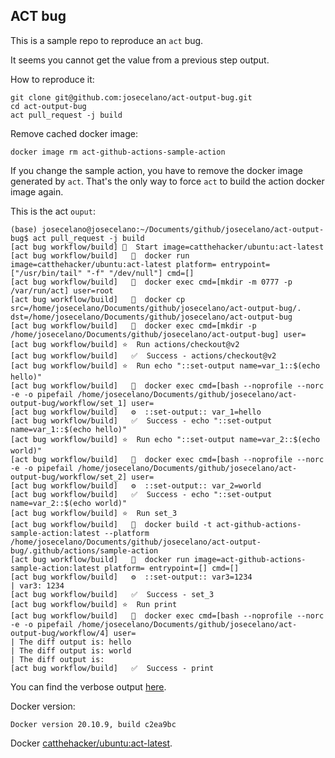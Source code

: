 ## ACT bug

This is a sample repo to reproduce an `act` bug.

It seems you cannot get the value from a previous step output.

How to reproduce it:
```
git clone git@github.com:josecelano/act-output-bug.git
cd act-output-bug
act pull_request -j build
```

Remove cached docker image:
```
docker image rm act-github-actions-sample-action
```
If you change the sample action, you have to remove the docker image generated by `act`. That's the only way to force `act` to build the action docker image again.

This is the act `ouput`:
```
(base) josecelano@josecelano:~/Documents/github/josecelano/act-output-bug$ act pull_request -j build
[act bug workflow/build] 🚀  Start image=catthehacker/ubuntu:act-latest
[act bug workflow/build]   🐳  docker run image=catthehacker/ubuntu:act-latest platform= entrypoint=["/usr/bin/tail" "-f" "/dev/null"] cmd=[]
[act bug workflow/build]   🐳  docker exec cmd=[mkdir -m 0777 -p /var/run/act] user=root
[act bug workflow/build]   🐳  docker cp src=/home/josecelano/Documents/github/josecelano/act-output-bug/. dst=/home/josecelano/Documents/github/josecelano/act-output-bug
[act bug workflow/build]   🐳  docker exec cmd=[mkdir -p /home/josecelano/Documents/github/josecelano/act-output-bug] user=
[act bug workflow/build] ⭐  Run actions/checkout@v2
[act bug workflow/build]   ✅  Success - actions/checkout@v2
[act bug workflow/build] ⭐  Run echo "::set-output name=var_1::$(echo hello)"
[act bug workflow/build]   🐳  docker exec cmd=[bash --noprofile --norc -e -o pipefail /home/josecelano/Documents/github/josecelano/act-output-bug/workflow/set_1] user=
[act bug workflow/build]   ⚙  ::set-output:: var_1=hello
[act bug workflow/build]   ✅  Success - echo "::set-output name=var_1::$(echo hello)"
[act bug workflow/build] ⭐  Run echo "::set-output name=var_2::$(echo world)"
[act bug workflow/build]   🐳  docker exec cmd=[bash --noprofile --norc -e -o pipefail /home/josecelano/Documents/github/josecelano/act-output-bug/workflow/set_2] user=
[act bug workflow/build]   ⚙  ::set-output:: var_2=world
[act bug workflow/build]   ✅  Success - echo "::set-output name=var_2::$(echo world)"
[act bug workflow/build] ⭐  Run set_3
[act bug workflow/build]   🐳  docker build -t act-github-actions-sample-action:latest --platform  /home/josecelano/Documents/github/josecelano/act-output-bug/.github/actions/sample-action
[act bug workflow/build]   🐳  docker run image=act-github-actions-sample-action:latest platform= entrypoint=[] cmd=[]
[act bug workflow/build]   ⚙  ::set-output:: var3=1234
| var3: 1234
[act bug workflow/build]   ✅  Success - set_3
[act bug workflow/build] ⭐  Run print
[act bug workflow/build]   🐳  docker exec cmd=[bash --noprofile --norc -e -o pipefail /home/josecelano/Documents/github/josecelano/act-output-bug/workflow/4] user=
| The diff output is: hello
| The diff output is: world
| The diff output is: 
[act bug workflow/build]   ✅  Success - print
```
You can find the verbose output [here](./output.md).

Docker version:
```
Docker version 20.10.9, build c2ea9bc
```

Docker [catthehacker/ubuntu:act-latest](./docker-inspect.json).